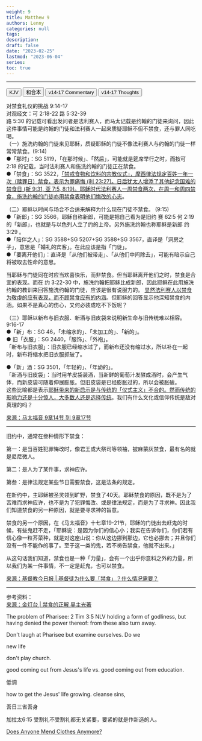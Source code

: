```yaml
---
weight: 9
title: Matthew 9
authors: Lenny
categories: null
tags: 
description: 
draft: false
date: "2023-02-25"
lastmod: "2023-06-04"
series:
toc: true
---
```



<!--more-->
---

<!-- Tab links -->

<div class="tab">
  <button class="tablinks active" onclick="tablabel(event, 'english')">KJV</button>
  <button class="tablinks" onclick="tablabel(event, 'chinese')">和合本</button>
  <button class="tablinks" onclick="tablabel(event, 'verse1')">v14-17 Commentary</button>
  <button class="tablinks" onclick="tablabel(event, 'verse2')">v14-17 Thoughts</button>
</div>

<!-- Tab content -->
<div id="english" class="tabcontent" style="display:block">

</div>


<div id="chinese" class="tabcontent">

</div>


<div id="verse1" class="tabcontent">

对禁食礼仪的挑战  9:14-17   
对观经文：可 2:18-22  路 5:32-39   
路 5:30 的记载可看出发问者是法利赛人，而马太记载是约翰的门徒来询问，因此这件事情可能是约翰的门徒和法利赛人一起来质疑耶稣不但不禁食，还与罪人同吃喝。  
（一）施洗约翰的门徒来见耶稣，质疑耶稣的门徒不像法利赛人与约翰的门徒一样常常禁食。(9:14)   
●「那时」：SG 5119，「在那时候」、「然后」，可能就是筵席举行之时，而按可 2:18 的记载，当时法利赛人和施洗约翰的门徒正在禁食。  
●「禁食」：SG 3522，<u class = "red">「禁戒食物和饮料的宗教仪式」，摩西律法规定百姓一年一次（赎罪日）禁食，表示为罪痛悔 (利 23:27)。日后犹太人增添了其他纪念国难的禁食日 (斯 9:31, 亚 7:5, 8:19)。耶稣时代法利赛人一周禁食两次，在周一和周四禁食，施洗约翰的门徒亦用禁食表明他们悔改的心志</u>。  

（二）耶稣以时间与场合不合适来解释为什么现在门徒不禁食。  (9:15)   
●「新郎」：SG 3566，耶稣自称新郎，可能是把自己看为是旧约 赛 62:5  何 2:19 的「新郎」，也就是与以色列人立了约的上帝。另外施洗约翰也称耶稣是新郎 约 3:29 。  
●「陪伴之人」：SG 3588+SG 5207+SG 3588+SG 3567，直译是「洞房之子」，意思是「婚礼的宾客」。在此应该是指「门徒」。  
●「要离开他们」：直译是「从他们被带走」、「从他们中间除去」，可能有暗示自己将被取去性命的意思。  

当耶稣与门徒同在时应当欢喜快乐，而非禁食。但当耶稣离开他们之时，禁食是合宜的表现。而在 约 3:22-30 中，施洗约翰把耶稣比成新郎，因此耶稣在此用施洗约翰的教训来回答施洗约翰的门徒，应该是很有说服力的。
<u class = "red">显然法利赛人以禁食为敬虔的应有表现，而不顾禁食应有的内涵</u>。但耶稣的回答显示他深知禁食的内涵。如果不是真心的伤心，又何必装成吃不下饭呢？  

（三）耶稣以新布与旧衣服、新酒与旧皮袋来说明新生命与旧传统难以相容。 9:16-17   
●「新」布：SG 46，「未缩水的」、「未加工的」、「新的」。  
● 旧「衣服」：SG 2440，「服饰」、「外袍」。  
「新布与旧衣服」：旧衣服已经缩水过了，而新布还没有缩过水，所以补在一起时，新布将缩水把旧衣服抓破了。  

●「新」酒：SG 3501，「年轻的」、「年幼的」。  
「新酒与旧皮袋」：当时用羊皮袋装酒，当新鲜的葡萄汁发酵成酒时，会产生气体，而新皮袋可随着伸展膨胀。但旧皮袋是已经膨胀过的，所以会被胀破。  
这些比喻都是表示<u class = "red">耶稣带来的新启示是与传统的「仪式主义」不合的。然而传统的影响力还是十分惊人，大多数人还是选择传统</u>。我们有什么文化或信仰传统是敌对真理的吗？

<a href = "https://bible.fhl.net/gbdoc/new/com.php?book=3&engs=Matt&chap=9&sec=17&m=0" target="_blank" rel="noopener noreferrer">来源：马太福音 9章14节 到 9章17节</a>

---

旧约中，通常在叁种情形下禁食：  

第一：是当百姓犯罪悔改时，像君王或大祭司等领袖，披麻蒙灰禁食，最有名的就是尼尼微人。  

第二：是人为了某件事，求神应许。  

第叁：是律法规定某些节日需要禁食，这是法条的规定。  

在新约中，主耶稣被圣灵领到旷野，禁食了40天。耶稣禁食的原因，既不是为了苦难而求神应许，也不是为了犯罪悔改、或是律法规定，而是为了寻求神。因此我们知道禁食的另一种原因，就是要寻求神的旨意。  

禁食的另一个原因，在《马太福音》十七章19-21节，耶稣的门徒出去赶鬼的时候，有些鬼赶不走，「耶稣说：是因为你们的信心小；我实在告诉你们，你们若有信心像一粒芥菜种，就是对这座山说：你从这边挪到那边，它也必挪去；并且你们没有一件不能作的事了。至于这一类的鬼，若不祷告禁食，他就不出来。」  

从这句话我们知道，禁食也是一种「力量」，会有一个出乎你意料之外的力量，所以我们为某一件事情，不一定是赶鬼，也可以禁食。  

<a href = "https://cn.cdn-news.org/ColumnistArticle.aspx?EntityID=ColumnistArticle&PK=0000000009c9cb87e52067f8f5c1dc408507c7c9a40eb27f" target="_blank" rel="noopener noreferrer">来源：基督教今日报 | 基督徒为什么要「禁食」？什么情况需要？</a>

---
参考资料：  
<a href = "https://chs.goldenlampstand.org/glb/read.php?GLID=01005" target="_blank" rel="noopener noreferrer">来源：金灯台 | 禁食的正解 吴主光著</a>
</div>

<div id="verse2" class="tabcontent">

The problem of Pharisee: 2 Tim 3:5 NLV holding a form of godliness, but having denied the power thereof: from these also turn away.  

Don't laugh at Pharisee but examine ourselves.  Do we

new life

don't play church.  

good coming out from Jesus's life vs. good coming out from education.  

低调

how to get the Jesus' life growing.  cleanse sins,

吾日三省吾身  

加拉太6:15 受割礼不受割礼都无关紧要，要紧的就是作新造的人。

<a href = "https://www.southernliving.com/does-anyone-mend-clothes-anymore-7152936?utm_source=pocket-newtab" target="_blank" rel="noopener noreferrer">Does Anyone Mend Clothes Anymore?</a>
</dv>